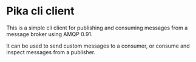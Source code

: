 # Pika cli client

This is a simple cli client for publishing and consuming messages from a message
broker using AMQP 0.91.

It can be used to send custom messages to a consumer, or consume and inspect
messages from a publisher.
